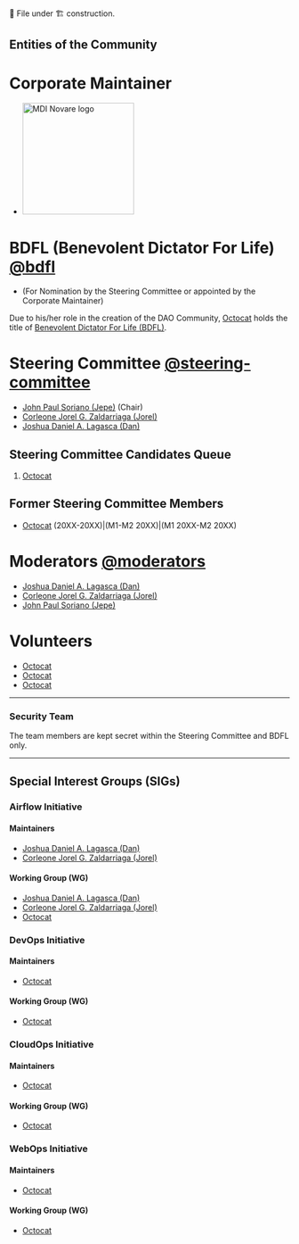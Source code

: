 📄 File under 🏗 construction.

## Entities of the Community

# Corporate Maintainer

- [<img src="https://github.com/DAO-Community/Brand-Assets/blob/79d830a22a345625db08b2ed0274261ce6da6f1f/One%20MDI%20Novare%20Logos/MDINovarelogo_new_fc.png" alt="MDI Novare logo" width="200" />](https://mdi.net.ph)

# BDFL (Benevolent Dictator For Life) [@bdfl](https://github.com/orgs/DAO-Community/teams/bdfl)

- (For Nomination by the Steering Committee or appointed by the Corporate Maintainer)

[placeholder]: [Octocat](https://github.com/Octocat)

Due to his/her role in the creation of the DAO Community, [Octocat](https://github.com/Octocat) holds the title of [Benevolent Dictator For Life (BDFL)](https://en.wikipedia.org/wiki/Benevolent_dictator_for_life).

# Steering Committee [@steering-committee](https://github.com/orgs/DAO-Community/teams/steering-committee)

- [John Paul Soriano (Jepe)](https://github.com/jpsoriano) (Chair)
- [Corleone Jorel G. Zaldarriaga (Jorel)](https://github.com/cjzaldarriaga)
- [Joshua Daniel A. Lagasca (Dan)](https://github.com/joshua-lagasca)

## Steering Committee Candidates Queue

1. [Octocat](https://github.com/octocat)

## Former Steering Committee Members

- [Octocat](https://github.com/octocat) (20XX-20XX)|(M1-M2 20XX)|(M1 20XX-M2 20XX)

# Moderators [@moderators](https://github.com/orgs/DAO-Community/teams/moderators)

- [Joshua Daniel A. Lagasca (Dan)](https://github.com/joshua-lagasca)
- [Corleone Jorel G. Zaldarriaga (Jorel)](https://github.com/cjzaldarriaga)
- [John Paul Soriano (Jepe)](https://github.com/jpsoriano)

# Volunteers

- [Octocat](https://github.com/octocat)
- [Octocat](https://github.com/octocat)
- [Octocat](https://github.com/octocat)

---

### Security Team

The team members are kept secret within the Steering Committee and BDFL only.

---

## Special Interest Groups (SIGs)

### Airflow Initiative

#### Maintainers

- [Joshua Daniel A. Lagasca (Dan)](https://github.com/joshua-lagasca)
- [Corleone Jorel G. Zaldarriaga (Jorel)](https://github.com/cjzaldarriaga)

#### Working Group (WG)

- [Joshua Daniel A. Lagasca (Dan)](https://github.com/joshua-lagasca)
- [Corleone Jorel G. Zaldarriaga (Jorel)](https://github.com/cjzaldarriaga)
- [Octocat](https://github.com/Octocat)

### DevOps Initiative

#### Maintainers

- [Octocat](https://github.com/Octocat)

#### Working Group (WG)

- [Octocat](https://github.com/Octocat)

### CloudOps Initiative

#### Maintainers

- [Octocat](https://github.com/Octocat)

#### Working Group (WG)

- [Octocat](https://github.com/Octocat)

### WebOps Initiative

#### Maintainers

- [Octocat](https://github.com/Octocat)

#### Working Group (WG)

- [Octocat](https://github.com/Octocat)

[comment]: EOF
